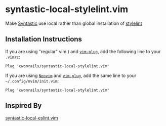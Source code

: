 # syntastic-local-stylelint.vim

Make [Syntastic](https://github.com/vim-syntastic/syntasticc) use local rather than global installation of [stylelint](https://github.com/stylelint/stylelint)


Installation Instructions
-------------------------

If you are using "regular" vim ) and [`vim-plug`](https://github.com/junegunn/vim-plug), add the following line to your `.vimrc`:
```
Plug 'cwonrails/syntastic-local-stylelint.vim'
```

If you are using [`Neovim`](https://github.com/neovim/neovim) and [`vim-plug`](https://github.com/junegunn/vim-plug`), add the same line to your `~/.config/nvim/init.vim`:

```
Plug 'cwonrails/syntastic-local-stylelint.vim'
```

Inspired By
-----------
[syntastic-local-eslint.vim](https://github.com/mtscout6/syntastic-local-eslint.vim)
